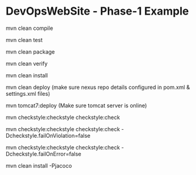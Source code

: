 # DevOpsWebSite - Phase-1 Example

mvn clean compile

mvn clean test

mvn clean package

mvn clean verify

mvn clean install

mvn clean deploy (make sure nexus repo details configured in pom.xml & settings.xml files)

mvn tomcat7:deploy (Make sure tomcat server is online)

mvn checkstyle:checkstyle checkstyle:check

mvn checkstyle:checkstyle checkstyle:check -Dcheckstyle.failOnViolation=false

mvn checkstyle:checkstyle checkstyle:check -Dcheckstyle.failOnError=false

mvn clean install -Pjacoco


